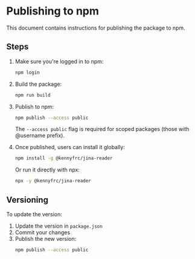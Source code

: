 # Publishing to npm

This document contains instructions for publishing the package to npm.

## Steps

1. Make sure you're logged in to npm:
   ```bash
   npm login
   ```

2. Build the package:
   ```bash
   npm run build
   ```

3. Publish to npm:
   ```bash
   npm publish --access public
   ```

   The `--access public` flag is required for scoped packages (those with @username prefix).

4. Once published, users can install it globally:
   ```bash
   npm install -g @kennyfrc/jina-reader
   ```

   Or run it directly with npx:
   ```bash
   npx -y @kennyfrc/jina-reader
   ```

## Versioning

To update the version:

1. Update the version in `package.json`
2. Commit your changes
3. Publish the new version:
   ```bash
   npm publish --access public
   ```